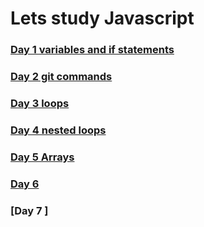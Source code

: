 # Lets study Javascript

### [Day 1 variables and if statements](https://github.com/arlindiDev/galdimi/tree/main/day_1) 
### [Day 2 git commands](https://github.com/arlindiDev/galdimi/tree/main/day_2)
### [Day 3 loops](https://github.com/arlindiDev/galdimi/tree/main/day_3)
### [Day 4 nested loops](https://github.com/arlindiDev/galdimi/tree/main/day_4)
### [Day 5 Arrays](https://github.com/arlindiDev/galdimi/tree/main/day_5) 
### [Day 6 ](https://github.com/arlindiDev/galdimi/tree/main/day_6) 
### [Day 7 ]
